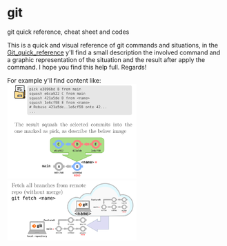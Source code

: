 # git
git quick reference, cheat sheet and codes

This is a quick and visual reference of git commands and situations, in the [Git_quick_reference](Git_quick_reference.pdf) y'll find a small description the involved command and a graphic representation of the situation and the result after apply the command. I  hope you find this help full. Regards!

For example y'll find content like:   
[<img src="img/002.png" width=300>](Git_quick_reference.pdf)
[<img src="img/004.png" width=300>](Git_quick_reference.pdf)

